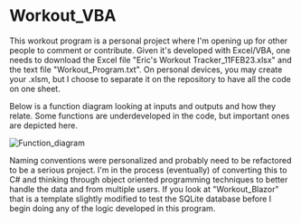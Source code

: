 # Workout_VBA

This workout program is a personal project where I'm opening up for other people to comment or contribute. Given it's developed with Excel/VBA, one needs to download the Excel file "Eric's Workout Tracker_11FEB23.xlsx" and the text file "Workout_Program.txt". On personal devices, you may create your .xlsm, but I choose to separate it on the repository to have all the code on one sheet. 

Below is a function diagram looking at inputs and outputs and how they relate. Some functions are underdeveloped in the code, but important ones are depicted here.

![Function_diagram](https://github.com/jericdw/Workout_VBA/assets/65636464/9d0a1400-bd6f-46af-b386-9ae104882f90)

Naming conventions were personalized and probably need to be refactored to be a serious project. I'm in the process (eventually) of converting this to C# and thinking through object oriented programming techniques to better handle the data and from multiple users. If you look at "Workout_Blazor" that is a template slightly modified to test the SQLite database before I begin doing any of the logic developed in this program. 
